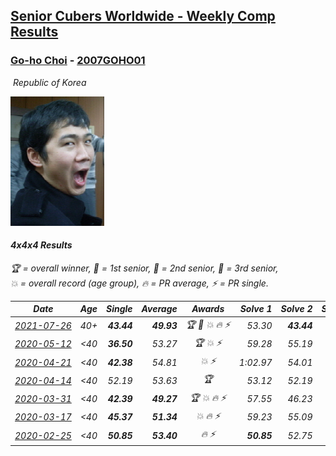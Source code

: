 <style>table {white-space: nowrap;}</style>
<link rel="stylesheet" type="text/css" href="/scw-comp/css/flags.css" />

## [Senior Cubers Worldwide - Weekly Comp Results](/scw-comp/results/)
### [Go-ho Choi](README.md) - [2007GOHO01](https://www.worldcubeassociation.org/persons/2007GOHO01?event=444)

<i class="flag flag-KR" />&nbsp;Republic of Korea

![Go-ho Choi](1441150538.jpg)

#### 4x4x4 Results

<span style="white-space: nowrap;">🏆 = overall winner</span>, <span style="white-space: nowrap;">🥇 = 1st senior</span>, <span style="white-space: nowrap;">🥈 = 2nd senior</span>, <span style="white-space: nowrap;">🥉 = 3rd senior</span>, <span style="white-space: nowrap;">💥 = overall record (age group)</span>, <span style="white-space: nowrap;">🔥 = PR average</span>, <span style="white-space: nowrap;">⚡ = PR single</span>.

| Date | Age | Single | Average | Awards | Solve 1 | Solve 2 | Solve 3 | Solve 4 | Solve 5 | Video |
| :--: | :--: | --: | --: | :--: | --: | --: | --: | --: | --: | :-- |
| [2021-07-26](../../results/2021-07-26/444.md) | 40+ | **43.44** | **49.93** | 🏆 🥇 💥 🔥 ⚡ | 53.30 | **43.44** | 50.95 | 45.54 | 57.86 | [Desktop](https://www.facebook.com/events/210838191047415/permalink/220841146713786) / [Mobile](https://m.facebook.com/events/210838191047415?view=permalink&id=220841146713786) |
| [2020-05-12](../../results/2020-05-12/444.md) | <40 | **36.50** | 53.27 | 🏆 💥 ⚡ | 59.28 | 55.19 | **36.50** | 54.34 | 50.29 | [Desktop](https://www.facebook.com/events/276138643524223/permalink/279409959863758) / [Mobile](https://m.facebook.com/events/276138643524223?view=permalink&id=279409959863758) |
| [2020-04-21](../../results/2020-04-21/444.md) | <40 | **42.38** | 54.81 | 💥 ⚡ | 1:02.97 | 54.01 | **42.38** | 56.79 | 53.62 | [Desktop](https://www.facebook.com/events/538096063773916/permalink/542382946678561) / [Mobile](https://m.facebook.com/events/538096063773916?view=permalink&id=542382946678561) |
| [2020-04-14](../../results/2020-04-14/444.md) | <40 | 52.19 | 53.63 | 🏆 | 53.12 | 52.19 | 59.25 | 54.58 | 53.20 | [Desktop](https://www.facebook.com/events/1400953806773430/permalink/1406005829601561) / [Mobile](https://m.facebook.com/events/1400953806773430?view=permalink&id=1406005829601561) |
| [2020-03-31](../../results/2020-03-31/444.md) | <40 | **42.39** | **49.27** | 🏆 💥 🔥 ⚡ | 57.55 | 46.23 | 50.36 | **42.39** | 51.23 | [Desktop](https://www.facebook.com/events/269276700734640/permalink/272981440364166) / [Mobile](https://m.facebook.com/events/269276700734640?view=permalink&id=272981440364166) |
| [2020-03-17](../../results/2020-03-17/444.md) | <40 | **45.37** | **51.34** | 💥 🔥 ⚡ | 59.23 | 55.09 | 49.32 | 49.62 | **45.37** | [Desktop](https://www.facebook.com/events/211732526904866/permalink/216400203104765) / [Mobile](https://m.facebook.com/events/211732526904866?view=permalink&id=216400203104765) |
| [2020-02-25](../../results/2020-02-25/444.md) | <40 | **50.85** | **53.40** | 🔥 ⚡ | **50.85** | 52.75 | 51.28 | 1:03.49 | 56.18 | [Desktop](https://www.facebook.com/events/805797596592397/permalink/805989376573219) / [Mobile](https://m.facebook.com/events/805797596592397?view=permalink&id=805989376573219) |


<!-- Global site tag (gtag.js) - Google Analytics -->
<script async src="https://www.googletagmanager.com/gtag/js?id=UA-86348435-3"></script>
<script>window.dataLayer = window.dataLayer || []; function gtag() {dataLayer.push(arguments);} gtag('js', new Date()); gtag('config', 'UA-86348435-3');</script>
